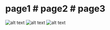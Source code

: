 # page1 # page2 # page3
![alt text](https://github.com/nothilsevsaf/speedcode_flutter/blob/main/lib/UiApps/food2RTL/food2RTL1.jpg?raw=true) ![alt text](https://github.com/nothilsevsaf/speedcode_flutter/blob/main/lib/UiApps/food2RTL/food2RTL2.jpg?raw=true) ![alt text](https://github.com/nothilsevsaf/speedcode_flutter/blob/main/lib/UiApps/food2RTL/food2RTL3.jpg?raw=true)